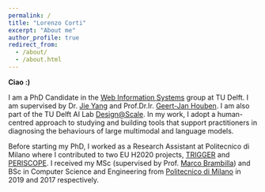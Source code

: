 ```yaml
---
permalink: /
title: "Lorenzo Corti"
excerpt: "About me"
author_profile: true
redirect_from:
  - /about/
  - /about.html
---
```


**Ciao :)**

I am a PhD Candidate in the [Web Information Systems](https://www.wis.ewi.tudelft.nl/) group at TU Delft. I am supervised by Dr. [Jie Yang](https://yangjiera.github.io/) and Prof.Dr.Ir. [Geert-Jan Houben](https://scholar.google.com/citations?user=7SLMWEcAAAAJ&hl=en).
I am also part of the TU Delft AI Lab [Design@Scale](https://www.tudelft.nl/ai/design-at-scale-lab).
In my work, I adopt a human-centred approach to studying and building tools that support practitioners in diagnosing the behaviours of large multimodal and language models.

Before starting my PhD, I worked as a Research Assistant at Politecnico di Milano where I contributed to two EU H2020 projects, [TRIGGER](https://trigger-project.eu/) and [PERISCOPE](https://periscopeproject.eu/).
I received my MSc (supervised by Prof. [Marco Brambilla](https://marco-brambilla.com/)) and BSc in Computer Science and Engineering from [Politecnico di Milano](https://www.polimi.it/) in 2019 and 2017 respectively.
